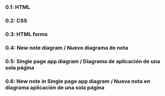 ### 0.1: HTML
### 0.2: CSS
### 0.3: HTML forms
### 0.4: New note diagram / Nuevo diagrama de nota
### 0.5: Single page app diagram / Diagrama de aplicación de una sola página
### 0.6: New note in Single page app diagram / Nueva nota en diagrama aplicación de una sola página

